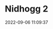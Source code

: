---
date: 2022-09-06 11:09:37
title: 'Nidhogg 2'	
tags: [PC, hand-drawn, pixel art, online PvP]
price: $14.99 One Time	
img: https://i.imgur.com/QWyy3I3.jpg
link: https://store.steampowered.com/app/535520/Nidhogg_2/	
discord: http://discord.gg/nidhogg	
twitter: https://twitter.com/messhof
---